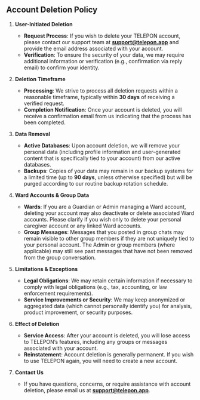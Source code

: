 ## Account Deletion Policy

1. **User-Initiated Deletion**  
   - **Request Process**: If you wish to delete your TELEPON account, please contact our support team at **support@telepon.app** and provide the email address associated with your account.  
   - **Verification**: To ensure the security of your data, we may require additional information or verification (e.g., confirmation via reply email) to confirm your identity.

2. **Deletion Timeframe**  
   - **Processing**: We strive to process all deletion requests within a reasonable timeframe, typically within **30 days** of receiving a verified request.  
   - **Completion Notification**: Once your account is deleted, you will receive a confirmation email from us indicating that the process has been completed.

3. **Data Removal**  
   - **Active Databases**: Upon account deletion, we will remove your personal data (including profile information and user-generated content that is specifically tied to your account) from our active databases.  
   - **Backups**: Copies of your data may remain in our backup systems for a limited time (up to **90 days**, unless otherwise specified) but will be purged according to our routine backup rotation schedule.

4. **Ward Accounts & Group Data**  
   - **Wards**: If you are a Guardian or Admin managing a Ward account, deleting your account may also deactivate or delete associated Ward accounts. Please clarify if you wish only to delete your personal caregiver account or any linked Ward accounts.  
   - **Group Messages**: Messages that you posted in group chats may remain visible to other group members if they are not uniquely tied to your personal account. The Admin or group members (where applicable) may still see past messages that have not been removed from the group conversation.

5. **Limitations & Exceptions**  
   - **Legal Obligations**: We may retain certain information if necessary to comply with legal obligations (e.g., tax, accounting, or law enforcement requirements).  
   - **Service Improvements or Security**: We may keep anonymized or aggregated data (which cannot personally identify you) for analysis, product improvement, or security purposes.

6. **Effect of Deletion**  
   - **Service Access**: After your account is deleted, you will lose access to TELEPON’s features, including any groups or messages associated with your account.  
   - **Reinstatement**: Account deletion is generally permanent. If you wish to use TELEPON again, you will need to create a new account.

7. **Contact Us**  
   - If you have questions, concerns, or require assistance with account deletion, please email us at **support@telepon.app**.  
